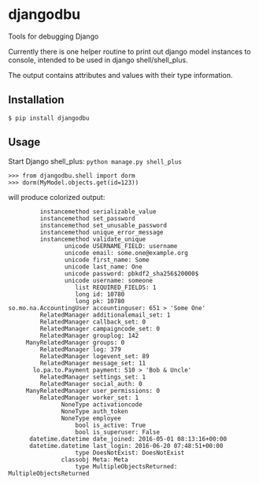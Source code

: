 # djangodbu
Tools for debugging Django

Currently there is one helper routine to print out django model instances to console, intended to be used in django shell/shell_plus.

The output contains attributes and values with their type information.

## Installation

    $ pip install djangodbu

## Usage

Start Django shell_plus: `python manage.py shell_plus`

    >>> from djangodbu.shell import dorm
    >>> dorm(MyModel.objects.get(id=123))

will produce colorized output:

             instancemethod serializable_value
             instancemethod set_password
             instancemethod set_unusable_password
             instancemethod unique_error_message
             instancemethod validate_unique
                    unicode USERNAME_FIELD: username
                    unicode email: some.one@example.org
                    unicode first_name: Some
                    unicode last_name: One
                    unicode password: pbkdf2_sha256$20000$
                    unicode username: someone
                       list REQUIRED_FIELDS: 1
                       long id: 10780
                       long pk: 10780
    so.mo.na.AccountingUser accountinguser: 651 > 'Some One'
             RelatedManager additionalemail_set: 1
             RelatedManager callback_set: 0
             RelatedManager campaigncode_set: 0
             RelatedManager grouplog: 142
         ManyRelatedManager groups: 0
             RelatedManager log: 379
             RelatedManager logevent_set: 89
             RelatedManager message_set: 11
           lo.pa.to.Payment payment: 510 > 'Bob & Uncle'
             RelatedManager settings_set: 1
             RelatedManager social_auth: 0
         ManyRelatedManager user_permissions: 0
             RelatedManager worker_set: 1
                   NoneType activationcode
                   NoneType auth_token
                   NoneType employee
                       bool is_active: True
                       bool is_superuser: False
          datetime.datetime date_joined: 2016-05-01 08:13:16+00:00
          datetime.datetime last_login: 2016-06-20 07:48:51+00:00
                       type DoesNotExist: DoesNotExist
                   classobj Meta: Meta
                       type MultipleObjectsReturned: MultipleObjectsReturned

